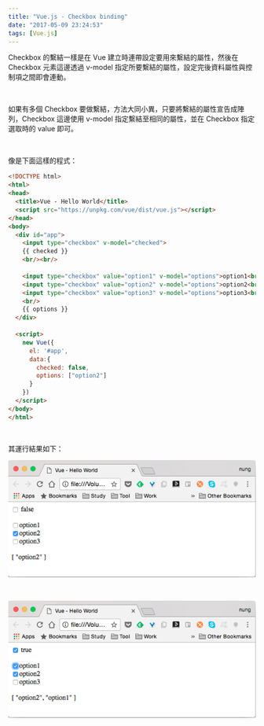 ```yaml
---
title: "Vue.js - Checkbox binding"
date: "2017-05-09 23:24:53"
tags: [Vue.js]
---
```



Checkbox 的繫結一樣是在 Vue 建立時連帶設定要用來繫結的屬性，然後在 Checkbox 元素這邊透過 v-model 指定所要繫結的屬性，設定完後資料屬性與控制項之間即會連動。

<!-- More -->

<br/>


如果有多個 Checkbox 要做繫結，方法大同小異，只要將繫結的屬性宣告成陣列，Checkbox 這邊使用 v-model 指定繫結至相同的屬性，並在 Checkbox 指定選取時的 value 即可。    

<br/>


像是下面這樣的程式：  

```html
<!DOCTYPE html>
<html>
<head>
  <title>Vue - Hello World</title>
  <script src="https://unpkg.com/vue/dist/vue.js"></script>
</head>
<body>
  <div id="app">
    <input type="checkbox" v-model="checked">
    {{ checked }}
    <br/><br/>

    <input type="checkbox" value="option1" v-model="options">option1<br/>
    <input type="checkbox" value="option2" v-model="options">option2<br/>
    <input type="checkbox" value="option3" v-model="options">option3<br/>
    <br/>
    {{ options }}
  </div>

  <script>
    new Vue({
      el: '#app',
      data:{
        checked: false,
        options: ["option2"]
      }      
    })
  </script>
</body>
</html>
```

<br/>


其運行結果如下：  

![1.png](1.png)

<br/>


![2.png](2.png)

<br/>

